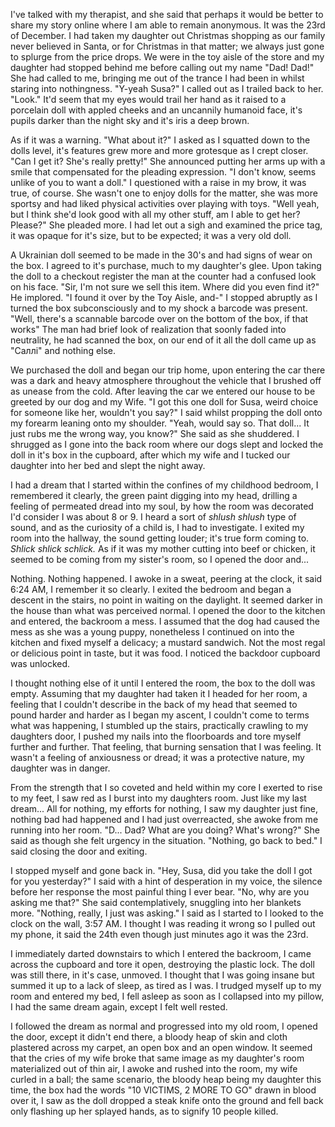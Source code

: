 I've talked with my therapist, and she said that perhaps it would be better to share my story online where I am able to remain anonymous. It was the 23rd of December. I had taken my daughter out Christmas shopping as our family never believed in Santa, or for Christmas in that matter; we always just gone to splurge from the price drops. We were in the toy aisle of the store and my daughter had stopped behind me before calling out my name "Dad! Dad!" She had called to me, bringing me out of the trance I had been in whilst staring into nothingness. "Y-yeah Susa?" I called out as I trailed back to her. "Look." It'd seem that my eyes would trail her hand as it raised to a porcelain doll with appled cheeks and an uncannily humanoid face, it's pupils darker than the night sky and it's iris a deep brown.

As if it was a warning. "What about it?" I asked as I squatted down to the dolls level, it's features grew more and more grotesque as I crept closer. "Can I get it? She's really pretty!" She announced putting her arms up with a smile that compensated for the pleading expression. "I don't know, seems unlike of you to want a doll." I questioned with a raise in my brow, it was true, of course. She wasn't one to enjoy dolls for the matter, she was more sportsy and had liked physical activities over playing with toys. "Well yeah, but I think she'd look good with all my other stuff, am I able to get her? Please?" She pleaded more. I had let out a sigh and examined the price tag, it was opaque for it's size, but to be expected; it was a very old doll.  


A Ukrainian doll seemed to be made in the 30's and had signs of wear on the box. I agreed to it's purchase, much to my daughter's glee. Upon taking the doll to a checkout register the man at the counter had a confused look on his face. "Sir, I'm not sure we sell this item. Where did you even find it?" He implored. "I found it over by the Toy Aisle, and-" I stopped abruptly as I turned the box subconsciously and to my shock a barcode was present. "Well, there's a scannable barcode over on the bottom of the box, if that works" The man had brief look of realization that soonly faded into neutrality, he had scanned the box, on our end of it all the doll came up as "Саллі" and nothing else.  


We purchased the doll and began our trip home, upon entering the car there was a dark and heavy atmosphere throughout the vehicle that I brushed off as unease from the cold. After leaving the car we entered our house to be greeted by our dog and my Wife. "I got this one doll for Susa, weird choice for someone like her, wouldn't you say?" I said whilst propping the doll onto my forearm leaning onto my shoulder. "Yeah, would say so. That doll... It just rubs me the wrong way, you know?" She said as she shuddered. I shrugged as I gone into the back room where our dogs slept and locked the doll in it's box in the cupboard, after which my wife and I tucked our daughter into her bed and slept the night away.  


I had a dream that I started within the confines of my childhood bedroom, I remembered it clearly, the green paint digging into my head, drilling a feeling of permeated dread into my soul, by how the room was decorated I'd consider I was about 8 or 9. I heard a sort of *shlush shlush* type of sound, and as the curiosity of a child is, I had to investigate. I exited my room into the hallway, the sound getting louder; it's true form coming to. *Shlick shlick schlick.* As if it was my mother cutting into beef or chicken, it seemed to be coming from my sister's room, so I opened the door and...   


Nothing. Nothing happened. I awoke in a sweat, peering at the clock, it said 6:24 AM, I remember it so clearly. I exited the bedroom and began a descent in the stairs, no point in waiting on the daylight. It seemed darker in the house than what was perceived normal. I opened the door to the kitchen and entered, the backroom a mess. I assumed that the dog had caused the mess as she was a young puppy, nonetheless I continued on into the kitchen and fixed myself a delicacy; a mustard sandwich. Not the most regal or delicious point in taste, but it was food. I noticed the backdoor cupboard was unlocked.  


I thought nothing else of it until I entered the room, the box to the doll was empty. Assuming that my daughter had taken it I headed for her room, a feeling that I couldn't describe in the back of my head that seemed to pound harder and harder as I began my ascent, I couldn't come to terms what was happening, I stumbled up the stairs, practically crawling to my daughters door, I pushed my nails into the floorboards and tore myself further and further. That feeling, that burning sensation that I was feeling. It wasn't a feeling of anxiousness or dread; it was a protective nature, my daughter was in danger.   


From the strength that I so coveted and held within my core I exerted to rise to my feet, I saw red as I burst into my daughters room. Just like my last dream... All for nothing, my efforts for nothing, I saw my daughter just fine, nothing bad had happened and I had just overreacted, she awoke from me running into her room. "D... Dad? What are you doing? What's wrong?" She said as though she felt urgency in the situation. "Nothing, go back to bed." I said closing the door and exiting.   


I stopped myself and gone back in. "Hey, Susa, did you take the doll I got for you yesterday?" I said with a hint of desperation in my voice, the silence before her response the most painful thing I ever bear. "No, why are you asking me that?" She said contemplatively, snuggling into her blankets more. "Nothing, really, I just was asking." I said as I started to   I looked to the clock on the wall, 3:57 AM. I thought I was reading it wrong so I pulled out my phone, it said the 24th even though just minutes ago it was the 23rd.   


I immediately darted downstairs to which I entered the backroom, I came across the cupboard and tore it open, destroying the plastic lock. The doll was still there, in it's case, unmoved. I thought that I was going insane but summed it up to a lack of sleep, as tired as I was. I trudged myself up to my room and entered my bed, I fell asleep as soon as I collapsed into my pillow, I had the same dream again, except I felt well rested.   


I followed the dream as normal and progressed into my old room, I opened the door, except it didn't end there, a bloody heap of skin and cloth plastered across my carpet, an open box and an open window. It seemed that the cries of my wife broke that same image as my daughter's room materialized out of thin air, I awoke and rushed into the room, my wife curled in a ball; the same scenario, the bloody heap being my daughter this time, the box had the words "10 VICTIMS, 2 MORE TO GO" drawn in blood over it, I saw as the doll dropped a steak knife onto the ground and fell back only flashing up her splayed hands, as to signify 10 people killed.